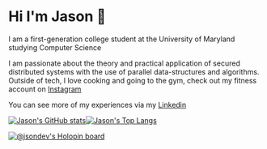# Hi I'm Jason 👋

I am a first-generation college student at the University of Maryland studying Computer Science  

I am passionate about the theory and practical application of secured distributed systems with the use of parallel data-structures and algorithms. Outside of tech, I love cooking and going to the gym, check out my fitness account on [Instagram](https://www.instagram.com/deversfit/) 
 

You can see more of my experiences via my [Linkedin](https://www.linkedin.com/in/jsondev) 

[![Jason's GitHub stats](https://github-readme-stats-gamma-ashy-92.vercel.app/api?username=jsondevers&show_icons=true&theme=dracula&count_private=false)](https://github.com/jsondevers/github-readme-stats)[![Jason's Top Langs](https://github-readme-stats-gamma-ashy-92.vercel.app/api/top-langs/?username=jsondevers&langs_count=5&layout=compact&hide=C,Cython,CSS,html,Standard%20ML,tex,Jupyter%20Notebook,make,cmake,javascript&theme=dracula&count_private=true&exclude_repo=umd,prep,blue-advantage,dsa,clash-stats,instabot)](https://github.com/jsondevers/github-readme-stats)

[![@jsondev's Holopin board](https://holopin.me/jsondev)](https://holopin.io/@jsondev)


